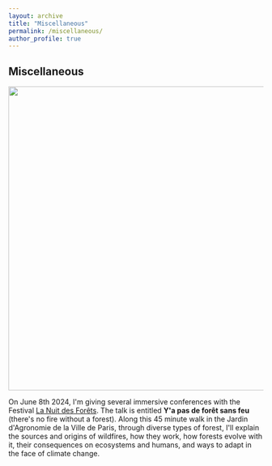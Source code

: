 ```yaml
---
layout: archive
title: "Miscellaneous"
permalink: /miscellaneous/
author_profile: true
---
```


## Miscellaneous

<img src="[https://github.com/sim-jean/sim-jean.github.io/files/nuit_des_forets.png" width="600">


On June 8th 2024, I'm giving several immersive conferences with the Festival [La Nuit des Forêts](https://nuitsdesforets.com/). The talk is entitled **Y'a pas de forêt sans feu** (there's no fire without a forest). Along this 45 minute walk in the Jardin d'Agronomie de la Ville de Paris, through diverse types of forest, I'll explain the sources and origins of wildfires, how they work, how forests evolve with it, their consequences on ecosystems and humans, and ways to adapt in the face of climate change. 
